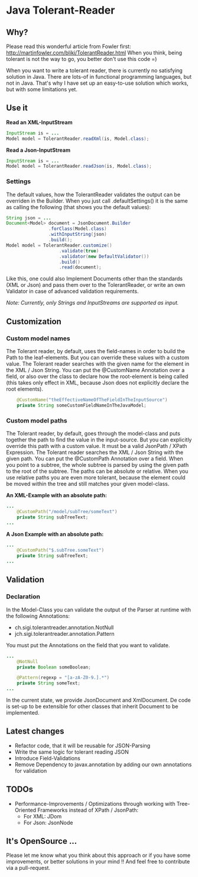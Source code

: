 # Java Tolerant-Reader

## Why?
Please read this wonderful article from Fowler first: http://martinfowler.com/bliki/TolerantReader.html
When you think, being tolerant is not the way to go, you better don't use this code =)

When you want to write a tolerant reader, there is currently no satisfying solution in Java.
There are lots-of in functional programming languages, but not in Java.
That's why I have set up an easy-to-use solution which works, but with some limitations yet.

## Use it
**Read an XML-InputStream**
```java
InputStream is = ...
Model model = TolerantReader.readXml(is, Model.class);
```

**Read a Json-InputStream**
```java
InputStream is = ...
Model model = TolerantReader.readJson(is, Model.class);
```

### Settings
The default values, how the TolerantReader validates the output can be overriden in the Builder. When you just call .defaultSettings() it is the same as calling the following (that shows you the default values):
```java
String json = ...
Document<Model> document = JsonDocument.Builder
                .forClass(Model.class)
                .withInputString(json)
                .build();
Model model = TolerantReader.customize()
                    .validate(true)
                    .validator(new DefaultValidator())
                    .build()
                    .read(document);
```
Like this, one could also Implement Documents other than the standards (XML or Json) and pass them over to the TolerantReader, or write an own Validator in case of advanced validation requirements.

*Note: Currently, only Strings and InputStreams are supported as input.*

## Customization
### Custom model names
The Tolerant reader, by default, uses the field-names in order to build the Path to the leaf-elements. But you can override these values with a custom value. The Tolerant reader searches with the given name for the element in the XML / Json String. You can put the @CustomName Annotation over a field, or also over the class to declare how the root-element is being called (this takes only effect in XML, because Json does not explicitly declare the root elements).

```java
    @CustomName("theEffectiveNameOfTheFieldInTheInputSource")
    private String someCustomFieldNameInTheJavaModel;
```
### Custom model paths
The Tolerant reader, by default, goes through the model-class and puts together the path to find the value in the input-source. But you can explicitly override this path with a custom value. It must be a valid JsonPath / XPath Expression. The Tolerant reader searches the XML / Json String with the given path. You can put the @CustomPath Annotation over a field. When you point to a subtree, the whole subtree is parsed by using the given path to the root of the subtree. The paths can be absolute or relative. When you use relative paths you are even more tolerant, because the element could be moved within the tree and still matches your given model-class.

**An XML-Example with an absolute path:**
```java
...
    @CustomPath("/model/subTree/someText")
    private String subTreeText;
...
```

**A Json Example with an absolute path:**
```java
...
    @CustomPath("$.subTree.someText")
    private String subTreeText;
...
```

## Validation
### Declaration
In the Model-Class you can validate the output of the Parser at runtime with the following Annotations:
- ch.sigi.tolerantreader.annotation.NotNull
- jch.sigi.tolerantreader.annotation.Pattern

You must put the Annotations on the field that you want to validate.
```java
...
    @NotNull
    private Boolean someBoolean;

    @Pattern(regexp = "[a-zA-Z0-9.].*")
    private String someText;
...
```

In the current state, we provide JsonDocument and XmlDocument. De code is set-up to be extensible for other classes that inherit Document to be implemented.
## Latest changes
* Refactor code, that it will be reusable for JSON-Parsing
* Write the same logic for tolerant reading JSON
* Introduce Field-Validations
* Remove Dependency to javax.annotation by adding our own annotations for validation

## TODOs
* Performance-Improvements / Optimizations through working with Tree-Oriented Frameworks instead of XPath / JsonPath:
  * For XML: JDom
  * For Json: JsonNode

## It's OpenSource ...
Please let me know what you think about this approach or if you have some improvements, or better solutions in your mind !! And feel free to contribute via a pull-request.